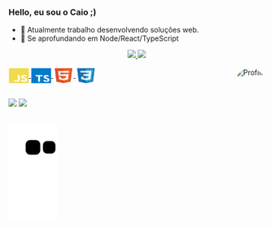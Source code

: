 ### Hello, eu sou o Caio ;)

- 🔭 Atualmente trabalho desenvolvendo soluções web.
- 🌱 Se aprofundando em Node/React/TypeScript

<div align="center">
  <a href="https://github.com/caiocresencio">
  <img height="200em" src="https://github-readme-stats.vercel.app/api?username=caiocresencio&show_icons=true&theme=dracula&include_all_commits=true&count_private=true"/>
  <img height="200em" src="https://github-readme-stats.vercel.app/api/top-langs/?username=caiocresencio&layout=compact&langs_count=7&theme=dracula"/>
</div>
  
  <div style="display: inline_block"><br>
  <img align="center" alt="Js" height="30" width="40" src="https://raw.githubusercontent.com/devicons/devicon/master/icons/javascript/javascript-plain.svg">
  <img align="center" alt="Ts" height="30" width="40" src="https://raw.githubusercontent.com/devicons/devicon/master/icons/typescript/typescript-plain.svg">
  <img align="center" alt="HTML" height="30" width="40" src="https://raw.githubusercontent.com/devicons/devicon/master/icons/html5/html5-original.svg">
  <img align="center" alt="CSS" height="30" width="40" src="https://raw.githubusercontent.com/devicons/devicon/master/icons/css3/css3-original.svg">
  <img align="right" alt="Profile" height="150" style="border-radius:50px;" src="https://avatars.githubusercontent.com/u/36762737?s=400&u=0f1b684f3bfa75539ea69e556eee2cc7db753916&v=4">
</div>
  
  ##
 <div> 
 
  <a href="https://instagram.com/caio_cresencio" target="_blank"><img src="https://img.shields.io/badge/-Instagram-%23E4405F?style=for-the-badge&logo=instagram&logoColor=white" target="_blank"></a>
 	  <a href="https://www.linkedin.com/in/caiocresencio" target="_blank"><img src="https://img.shields.io/badge/-LinkedIn-%230077B5?style=for-the-badge&logo=linkedin&logoColor=white" target="_blank"></a> 
   
 ##  ![Snake animation](https://github.com/caiocresencio/caiocresencio/blob/output/github-contribution-grid-snake.svg)

 
</div>
